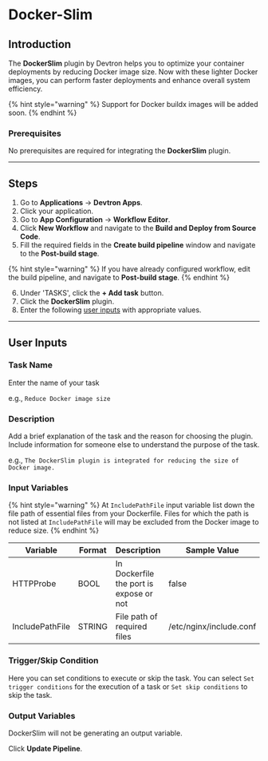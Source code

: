 # Docker-Slim

## Introduction
The **DockerSlim** plugin by Devtron helps you to optimize your container deployments by reducing Docker image size. Now with these lighter Docker images, you can perform faster deployments and enhance overall system efficiency. 

{% hint style="warning" %}
Support for Docker buildx images will be added soon.
{% endhint %}

### Prerequisites
No prerequisites are required for integrating the **DockerSlim** plugin.

---

## Steps
1. Go to **Applications** → **Devtron Apps**.
2. Click your application.
3. Go to **App Configuration** → **Workflow Editor**.
4. Click **New Workflow** and navigate to the **Build and Deploy from Source Code**.
5. Fill the required fields in the **Create build pipeline** window and navigate to the **Post-build stage**.

{% hint style="warning" %}
If you have already configured workflow, edit the build pipeline, and navigate to **Post-build stage**.
{% endhint %}

6. Under 'TASKS', click the **+ Add task** button.
7. Click the **DockerSlim** plugin.
8. Enter the following [user inputs](#user-inputs) with appropriate values.
---

## User Inputs

### Task Name
Enter the name of your task

e.g., `Reduce Docker image size`

### Description
Add a brief explanation of the task and the reason for choosing the plugin. Include information for someone else to understand the purpose of the task.

e.g., `The DockerSlim plugin is integrated for reducing the size of Docker image.`

### Input Variables

{% hint style="warning" %}
At `IncludePathFile` input variable list down the file path of essential files from your Dockerfile. Files for which the path is not listed  at `IncludePathFile` will may be excluded from the Docker image to reduce size.
{% endhint %}

| Variable                 | Format       | Description | Sample Value |
| ------------------------ | ------------ | ----------- | ------------ |
|   HTTPProbe              | BOOL         | In Dockerfile the port is expose or not| false                         |
|   IncludePathFile        | STRING       | File path of required files            | /etc/nginx/include.conf       |

### Trigger/Skip Condition
Here you can set conditions to execute or skip the task. You can select `Set trigger conditions` for the execution of a task or `Set skip conditions` to skip the task.

### Output Variables
DockerSlim will not be generating an output variable.

Click **Update Pipeline**.



